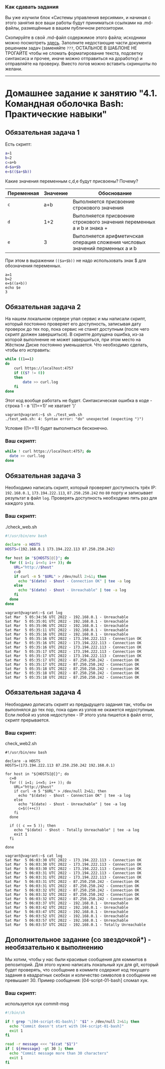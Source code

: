 ### Как сдавать задания

Вы уже изучили блок «Системы управления версиями», и начиная с этого занятия все ваши работы будут приниматься ссылками на .md-файлы, размещённые в вашем публичном репозитории.

Скопируйте в свой .md-файл содержимое этого файла; исходники можно посмотреть [здесь](https://raw.githubusercontent.com/netology-code/sysadm-homeworks/devsys10/04-script-01-bash/README.md). Заполните недостающие части документа решением задач (заменяйте `???`, ОСТАЛЬНОЕ В ШАБЛОНЕ НЕ ТРОГАЙТЕ чтобы не сломать форматирование текста, подсветку синтаксиса и прочее, иначе можно отправиться на доработку) и отправляйте на проверку. Вместо логов можно вставить скриншоты по желани.

---


# Домашнее задание к занятию "4.1. Командная оболочка Bash: Практические навыки"

## Обязательная задача 1

Есть скрипт:
```bash
a=1
b=2
c=a+b
d=$a+$b
e=$(($a+$b))
```

Какие значения переменным c,d,e будут присвоены? Почему?

| Переменная  | Значение | Обоснование                                                              |
| ------------- |----------|--------------------------------------------------------------------------|
| `c`  | a+b      | Выполняется присвоение строкового значения                               |
| `d`  | 1+2      | Выполняется присвоение строкового значения переменных a и b и знака +    |
| `e`  | 3        | Выполняется арифметичская операция сложения числовых значений перменных a и b |

При этом в выражении `(($a+$b))` не надо использовать знак $ для обозначения переменных.
```shell
a=1
b=2
e=$((a+b))
echo $e
3
```

## Обязательная задача 2
На нашем локальном сервере упал сервис и мы написали скрипт, который постоянно проверяет его доступность, 
записывая дату проверок до тех пор, пока сервис не станет доступным (после чего скрипт должен завершиться). 
В скрипте допущена ошибка, из-за которой выполнение не может завершиться, при этом место на Жёстком Диске 
постоянно уменьшается. Что необходимо сделать, чтобы его исправить:

```bash
while ((1==1)
do
	curl https://localhost:4757
	if (($? != 0))
	then
		date >> curl.log
	fi
done
```

Этот код вообще работать не будет. Синтаксическая ошибка в коде - строка 1 - в '((1==1)' не хватает ')'
```shell
vagrant@vagrant:~$ sh ./test_web.sh 
./test_web.sh: 4: Syntax error: "do" unexpected (expecting ")")
```

Условие ((1==1)) будет выполняться бесконечно.

### Ваш скрипт:
```bash
while ! curl https://localhost:4757; do
  date >> curl.log
done
```

## Обязательная задача 3
Необходимо написать скрипт, который проверяет доступность трёх IP: `192.168.0.1`, `173.194.222.113`, `87.250.250.242` 
по `80` порту и записывает результат в файл `log`. Проверять доступность необходимо пять раз для каждого узла.

### Ваш скрипт:
./check_web.sh 
```bash
#!/usr/bin/env bash

declare -a HOSTS
HOSTS=(192.168.0.1 173.194.222.113 87.250.250.242)

for host in "${HOSTS[@]}"; do
  for (( i=1; i<=5; i++ )); do
    URL="http://$host"
    c=0
    if curl -m 5 "$URL" > /dev/null 2>&1; then
      echo "$(date) - $host - Connection OK" | tee -a log
    else
      echo "$(date) - $host - Unreachable" | tee -a log
    fi
  done
done

```
```shell
vagrant@vagrant:~$ cat log 
Sat Mar  5 05:34:56 UTC 2022 - 192.168.0.1 - Unreachable
Sat Mar  5 05:35:01 UTC 2022 - 192.168.0.1 - Unreachable
Sat Mar  5 05:35:06 UTC 2022 - 192.168.0.1 - Unreachable
Sat Mar  5 05:35:11 UTC 2022 - 192.168.0.1 - Unreachable
Sat Mar  5 05:35:16 UTC 2022 - 192.168.0.1 - Unreachable
Sat Mar  5 05:35:16 UTC 2022 - 173.194.222.113 - Connection OK
Sat Mar  5 05:35:16 UTC 2022 - 173.194.222.113 - Connection OK
Sat Mar  5 05:35:16 UTC 2022 - 173.194.222.113 - Connection OK
Sat Mar  5 05:35:17 UTC 2022 - 173.194.222.113 - Connection OK
Sat Mar  5 05:35:17 UTC 2022 - 173.194.222.113 - Connection OK
Sat Mar  5 05:35:17 UTC 2022 - 87.250.250.242 - Connection OK
Sat Mar  5 05:35:17 UTC 2022 - 87.250.250.242 - Connection OK
Sat Mar  5 05:35:18 UTC 2022 - 87.250.250.242 - Connection OK
Sat Mar  5 05:35:18 UTC 2022 - 87.250.250.242 - Connection OK
Sat Mar  5 05:35:18 UTC 2022 - 87.250.250.242 - Connection OK
```


## Обязательная задача 4
Необходимо дописать скрипт из предыдущего задания так, чтобы он выполнялся до тех пор, пока один из узлов не окажется 
недоступным. Если любой из узлов недоступен - IP этого узла пишется в файл error, скрипт прерывается.

### Ваш скрипт:
check_web2.sh
```shell
#!/usr/bin/env bash

declare -a HOSTS
HOSTS=(173.194.222.113 87.250.250.242 192.168.0.1)

for host in "${HOSTS[@]}"; do
  c=0
  for (( i=1; i<=5; i++ )); do
    URL="http://$host"
    if curl -m 5 "$URL" > /dev/null 2>&1; then
      echo "$(date) - $host - Connection OK" | tee -a log
    else
      echo "$(date) - $host - Unreachable" | tee -a log
      c=$((++c))
    fi
  done

  if (( c == 5 )); then
    echo "$(date) - $host - Totally Unreachable" | tee -a log
    exit 1
  fi
  
done
```
```shell
vagrant@vagrant:~$ cat log 
Sat Mar  5 06:03:30 UTC 2022 - 173.194.222.113 - Connection OK
Sat Mar  5 06:03:30 UTC 2022 - 173.194.222.113 - Connection OK
Sat Mar  5 06:03:30 UTC 2022 - 173.194.222.113 - Connection OK
Sat Mar  5 06:03:31 UTC 2022 - 173.194.222.113 - Connection OK
Sat Mar  5 06:03:31 UTC 2022 - 173.194.222.113 - Connection OK
Sat Mar  5 06:03:31 UTC 2022 - 87.250.250.242 - Connection OK
Sat Mar  5 06:03:31 UTC 2022 - 87.250.250.242 - Connection OK
Sat Mar  5 06:03:32 UTC 2022 - 87.250.250.242 - Connection OK
Sat Mar  5 06:03:32 UTC 2022 - 87.250.250.242 - Connection OK
Sat Mar  5 06:03:32 UTC 2022 - 87.250.250.242 - Connection OK
Sat Mar  5 06:03:37 UTC 2022 - 192.168.0.1 - Unreachable
Sat Mar  5 06:03:42 UTC 2022 - 192.168.0.1 - Unreachable
Sat Mar  5 06:03:47 UTC 2022 - 192.168.0.1 - Unreachable
Sat Mar  5 06:03:52 UTC 2022 - 192.168.0.1 - Unreachable
Sat Mar  5 06:03:57 UTC 2022 - 192.168.0.1 - Unreachable
Sat Mar  5 06:03:57 UTC 2022 - 192.168.0.1 - Totally Unreachable
```

## Дополнительное задание (со звездочкой*) - необязательно к выполнению

Мы хотим, чтобы у нас были красивые сообщения для коммитов в репозиторий. Для этого нужно написать локальный хук для 
git, который будет проверять, что сообщение в коммите содержит код текущего задания в квадратных скобках и количество 
символов в сообщении не превышает 30. Пример сообщения: \[04-script-01-bash\] сломал хук.

### Ваш скрипт:
используется хук commit-msg

```bash
#!/bin/sh

if ! grep '\[04-script-01-bash\]' "$1" > /dev/null 2>&1; then
  echo "Commit doesn't start with [04-script-01-bash]"
  exit 1
fi

read -r message <<< "$(cat "$1")"
if [ ${#message} -gt 30 ]; then
  echo "Commit message more than 30 characters"
  exit 1
fi

```
